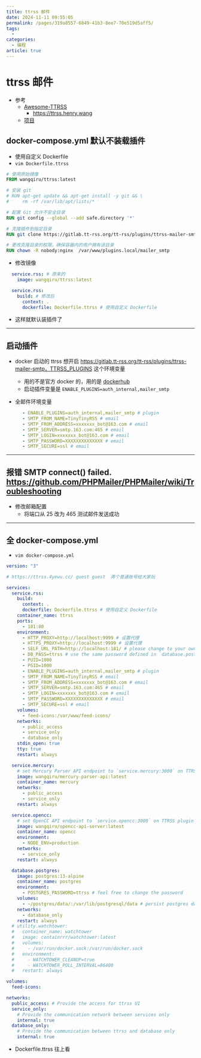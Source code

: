 ```yaml
---
title: ttrss 邮件
date: 2024-11-11 09:55:05
permalink: /pages/319a8557-6849-41b3-8ee7-70e519d5aff5/
tags:
  - 
categories:
  - 编程
article: true
---
```


# ttrss 邮件

- 参考
  - [Awesome-TTRSS](https://github.com/HenryQW/Awesome-TTRSS)
    - https://ttrss.henry.wang
  - [项目](https://gitlab.tt-rss.org/tt-rss/plugins/ttrss-mailer-smtp)

## docker-compose.yml 默认不装载插件

- 使用自定义 Dockerfile
- `vim Dockerfile.ttrss`

```Dockerfile
# 使用原始镜像
FROM wangqiru/ttrss:latest

# 安装 git
# RUN apt-get update && apt-get install -y git && \
#     rm -rf /var/lib/apt/lists/*

# 配置 Git 允许不安全目录
RUN git config --global --add safe.directory '*'

# 克隆插件到指定目录
RUN git clone https://gitlab.tt-rss.org/tt-rss/plugins/ttrss-mailer-smtp.git /var/www/plugins.local/mailer_smtp

# 更改克隆目录的权限，确保容器内的用户拥有该目录
RUN chown -R nobody:nginx  /var/www/plugins.local/mailer_smtp
```

- 修改镜像

```yml
  service.rss: # 原来的
    image: wangqiru/ttrss:latest

```

```yml
  service.rss:
    build: # 修改后
      context: .
      dockerfile: Dockerfile.ttrss # 使用自定义 Dockerfile
```

- 这样就默认装插件了

---

## 启动插件

- docker 启动的 ttrss 想开启 https://gitlab.tt-rss.org/tt-rss/plugins/ttrss-mailer-smtp，TTRSS_PLUGINS 这个环境变量
  - 用的不是官方 docker 的，用的是 [dockerhub](https://hub.docker.com/r/wangqiru/ttrss)
  - 启动插件变量是 `ENABLE_PLUGINS=auth_internal,mailer_smtp`

- 全邮件环境变量

```yml
      - ENABLE_PLUGINS=auth_internal,mailer_smtp # plugin
      - SMTP_FROM_NAME=TinyTinyRSS # email
      - SMTP_FROM_ADDRESS=xxxxxxx_bot@163.com # email
      - SMTP_SERVER=smtp.163.com:465 # email
      - SMTP_LOGIN=xxxxxxx_bot@163.com # email
      - SMTP_PASSWORD=XXXXXXXXXXXXXX # email
      - SMTP_SECURE=ssl # email
```

---

## 报错 SMTP connect() failed. https://github.com/PHPMailer/PHPMailer/wiki/Troubleshooting

- 修改邮箱配置
  - 将端口从 25 改为 465 测试邮件发送成功

---

## 全 docker-compose.yml

- `vim docker-compose.yml`

```yml
version: "3"

# https://ttrss.4yewu.cc/ guest guest  弄个普通账号给大家玩

services:
  service.rss:
    build:
      context: .
      dockerfile: Dockerfile.ttrss # 使用自定义 Dockerfile
    container_name: ttrss
    ports:
      - 181:80
    environment:
      - HTTP_PROXY=http://localhost:9999 # 设置代理
      - HTTPS_PROXY=http://localhost:9999 # 设置代理
      - SELF_URL_PATH=http://localhost:181/ # please change to your own domain
      - DB_PASS=ttrss # use the same password defined in `database.postgres`
      - PUID=1000
      - PGID=1000
      - ENABLE_PLUGINS=auth_internal,mailer_smtp # plugin
      - SMTP_FROM_NAME=TinyTinyRSS # email
      - SMTP_FROM_ADDRESS=xxxxxxx_bot@163.com # email
      - SMTP_SERVER=smtp.163.com:465 # email
      - SMTP_LOGIN=xxxxxxx_bot@163.com # email
      - SMTP_PASSWORD=XXXXXXXXXXXXXX # email
      - SMTP_SECURE=ssl # email
    volumes:
      - feed-icons:/var/www/feed-icons/
    networks:
      - public_access
      - service_only
      - database_only
    stdin_open: true
    tty: true
    restart: always

  service.mercury:
    # set Mercury Parser API endpoint to `service.mercury:3000` on TTRSS plugin setting page
    image: wangqiru/mercury-parser-api:latest
    container_name: mercury
    networks:
      - public_access
      - service_only
    restart: always

  service.opencc:
    # set OpenCC API endpoint to `service.opencc:3000` on TTRSS plugin setting page
    image: wangqiru/opencc-api-server:latest
    container_name: opencc
    environment:
      - NODE_ENV=production
    networks:
      - service_only
    restart: always

  database.postgres:
    image: postgres:13-alpine
    container_name: postgres
    environment:
      - POSTGRES_PASSWORD=ttrss # feel free to change the password
    volumes:
      - ~/postgres/data/:/var/lib/postgresql/data # persist postgres data to ~/postgres/data/ on the host
    networks:
      - database_only
    restart: always
  # utility.watchtower:
  #   container_name: watchtower
  #   image: containrrr/watchtower:latest
  #   volumes:
  #     - /var/run/docker.sock:/var/run/docker.sock
  #   environment:
  #     - WATCHTOWER_CLEANUP=true
  #     - WATCHTOWER_POLL_INTERVAL=86400
  #   restart: always

volumes:
  feed-icons:

networks:
  public_access: # Provide the access for ttrss UI
  service_only:
    # Provide the communication network between services only
    internal: true
  database_only:
    # Provide the communication between ttrss and database only
    internal: true
```

- Dockerfile.ttrss 往上看
